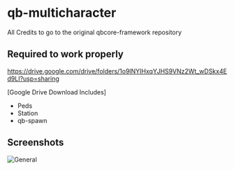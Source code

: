 # qb-multicharacter
All Credits to go to the original qbcore-framework repository





## Required to work properly

https://drive.google.com/drive/folders/1o9lNYIHxqYJHS9VNz2Wt_wDSkx4Ed9LI?usp=sharing

[Google Drive Download Includes] 
- Peds
- Station
- qb-spawn


## Screenshots
![General](https://i.imgur.com/gmNCQuF.png)

